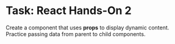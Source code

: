 # Task: React Hands-On 2

Create a component that uses **props** to display dynamic content.  
Practice passing data from parent to child components.
